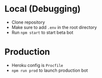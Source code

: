 # Local (Debugging)
- Clone repository
- Make sure to add `.env` in the root directory
- Run `npm start` to start beta bot

# Production
- Heroku config is `Procfile`
- `npm run prod` to launch production bot